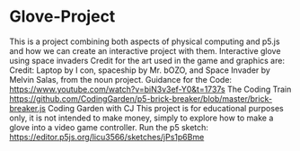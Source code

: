 # Glove-Project
This is a project combining both aspects of physical computing and p5.js and how we can create an interactive project with them. 
Interactive glove using space invaders
Credit for the art used in the game and graphics are:
Credit: Laptop by I con, spaceship by Mr. bOZO, and Space Invader by Melvin Salas, from the noun project.
Guidance for the Code:
https://www.youtube.com/watch?v=biN3v3ef-Y0&t=1737s The Coding Train
https://github.com/CodingGarden/p5-brick-breaker/blob/master/brick-breaker.js Coding Garden with CJ
This project is for educational purposes only, it is not intended to make money, simply to explore how to make a glove into a video game controller. 
Run the p5 sketch: https://editor.p5js.org/licu3566/sketches/jPs1p6Bme

